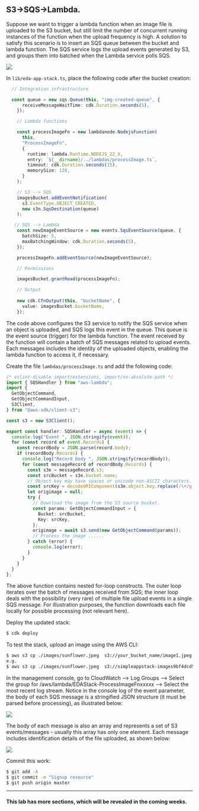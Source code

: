 ## S3->SQS->Lambda.

Suppose we want to trigger a lambda function when an image file is uploaded to the S3 bucket, but still limit the number of concurrent running instances of the function when the upload frequency is high. A solution to satisfy this scenario is to insert an SQS queue between the bucket and lambda function. The SQS service logs the upload events generated by S3, and groups them into batched when the Lambda service polls SQS.

![][arch1]

In `lib/eda-app-stack.ts`, place the following code after the bucket creation:
~~~ts
  // Integration infrastructure

  const queue = new sqs.Queue(this, "img-created-queue", {
      receiveMessageWaitTime: cdk.Duration.seconds(5),
    });

    // Lambda functions

    const processImageFn = new lambdanode.NodejsFunction(
      this,
      "ProcessImageFn",
      {
        runtime: lambda.Runtime.NODEJS_22_X,
        entry: `${__dirname}/../lambdas/processImage.ts`,
        timeout: cdk.Duration.seconds(15),
        memorySize: 128,
      }
    );

    // S3 --> SQS
    imagesBucket.addEventNotification(
      s3.EventType.OBJECT_CREATED,
      new s3n.SqsDestination(queue)
    );

   // SQS --> Lambda
    const newImageEventSource = new events.SqsEventSource(queue, {
      batchSize: 5,
      maxBatchingWindow: cdk.Duration.seconds(5),
    });

    processImageFn.addEventSource(newImageEventSource);

    // Permissions

    imagesBucket.grantRead(processImageFn);

    // Output
    
    new cdk.CfnOutput(this, "bucketName", {
      value: imagesBucket.bucketName,
    });
~~~
The code above configures the S3 service to notify the SQS service when an object is uploaded, and SQS logs this event in the queue. This queue is the event source (trigger) for the lambda function. The event received by the function will contain a batch of SQS messages related to upload events. Each messages includes the identity of the uploaded objects, enabling the lambda function to access it, if necessary.

Create the file `lambdas/processImage.ts` and add the following code:
~~~ts
/* eslint-disable import/extensions, import/no-absolute-path */
import { SQSHandler } from "aws-lambda";
import {
  GetObjectCommand,
  GetObjectCommandInput,
  S3Client,
} from "@aws-sdk/client-s3";

const s3 = new S3Client();

export const handler: SQSHandler = async (event) => {
  console.log("Event ", JSON.stringify(event));
  for (const record of event.Records) {
    const recordBody = JSON.parse(record.body);
    if (recordBody.Records) {
      console.log("Record body ", JSON.stringify(recordBody));
      for (const messageRecord of recordBody.Records) {
        const s3e = messageRecord.s3;
        const srcBucket = s3e.bucket.name;
        // Object key may have spaces or unicode non-ASCII characters.
        const srcKey = decodeURIComponent(s3e.object.key.replace(/\+/g, " "));
        let origimage = null;
        try {
          // Download the image from the S3 source bucket.
          const params: GetObjectCommandInput = {
            Bucket: srcBucket,
            Key: srcKey,
          };
          origimage = await s3.send(new GetObjectCommand(params));
          // Process the image ......
        } catch (error) {
          console.log(error);
        }
      }
    }
  }
};
~~~
The above function contains nested for-loop constructs. The outer loop iterates over the batch of messages received from SQS; the inner loop deals with the possibility (very rare) of multiple file upload events in a single SQS message. For illustration purposes, the function downloads each file locally for possible processing (not relevant here).

Deploy the updated stack:
~~~bash
$ cdk deploy
~~~
To test the stack, upload an image using the AWS CLI:
~~~bash
$ aws s3 cp ./images/sunflower.jpeg  s3://your_bucket_name/image1.jpeg
e.g.
$ aws s3 cp ./images/sunflower.jpeg  s3://simpleappstack-images9bf4dcd5-tc5q9f314rn6/image1.jpeg
~~~
In the management console, go to CloudWatch --> Log Groups --> Select the group for /aws/lambda/EDAStack-ProcessImageFnxxxxx --> Select the most recent log stream. Notice in the console log of the event parameter, the body of each SQS message is a stringified JSON structure (it must be parsed before processing), as illustrated below:

![][event]


The body of each message is also an array and represents a set of S3 events/messages - usually this array has only one element. Each message includes identification details of the file uploaded, as shown below:

![][message]

Commit this work:
~~~bash
$ git add -A
$ git commit -m "Signup resource"
$ git push origin master
~~~

[arch1]: ./img/arch1.png
[event]: ./img/event.png
[message]: ./img/message.png

-------------------------------------

#### This lab has more sections, which will be revealed in the coming weeks. 

[pathparameters]: ./img/pathparameters.png

